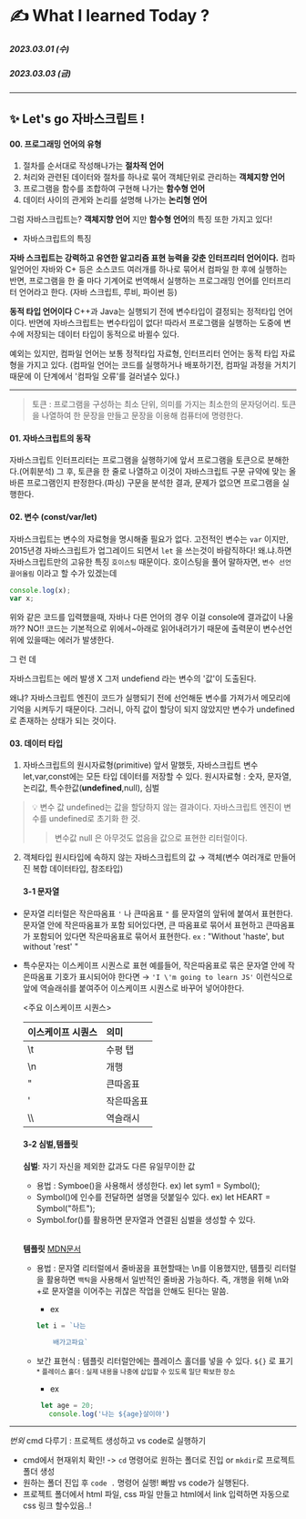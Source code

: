 # ✍️ What I learned Today ?

##### 2023.03.01 (수)
##### 2023.03.03 (금)

---
## ✨ Let's go 자바스크립트 !

#### 00. 프로그래밍 언어의 유형
1. 절차를 순서대로 작성해나가는 **절차적 언어**
2. 처리와 관련된 데이터와 절차를 하나로 묶어 객체단위로 관리하는 **객체지향 언어**
3. 프로그램을 함수를 조합하여 구현해 나가는 **함수형 언어**
4. 데이터 사이의 관게와 논리를 설명해 나가는 **논리형 언어**
 
그럼 자바스크립트는? **객체지향 언어** 지만 **함수형 언어**의 특징 또한 가지고 있다!

- 자바스크립트의 특징 

**자바 스크립트는 강력하고 유연한 알고리즘 표현 능력을 갖춘 인터프리터 언어이다.** 컴파일언어인 자바와 C+ 등은 소스코드 여러개를 하나로 묶어서 컴파일 한 후에 실행하는 반면, 프로그램을 한 줄 마다 기계어로 번역해서 실행하는 프로그래밍 언어를 인터프리터 언어라고 한다. (자바 스크립트, 루비, 파이썬 등) 

**동적 타입 언어이다** C++과 Java는 실행되기 전에 변수타입이 결정되는 정적타입 언어이다. 반면에 자바스크립트는 변수타입이 없다! 따라서 프로그램을 실행하는 도중에 변수에 저장되는 데이터 타입이 동적으로 바뀔수 있다.


예외는 있지만, 컴파일 언어는 보통 정적타입 자료형, 인터프리터 언어는 동적 타입 자료형을 가지고 있다. 
(컴파일 언어는 코드를 실행하거나 배포하기전, 컴파일 과정을 거치기 때문에 이 단계에서 '컴파일 오류'를 걸러낼수 있다.) 

--- 

> 토큰 : 프로그램을 구성하는 최소 단위, 의미를 가지는 최소한의 문자덩어리. 토큰을 나열하여 한 문장을 만들고 문장을 이용해 컴퓨터에 명령한다.

#### 01. 자바스크립트의 동작

자바스크립트 인터프리터는 프로그램을 실행하기에 앞서 프로그램을 토큰으로 분해한다.(어휘분석)
그 후, 토큰을 한 줄로 나열하고 이것이 자바스크립트 구문 규약에 맞는 올바른 프로그램인지 판정한다.(파싱)
구문을 분석한 결과, 문제가 없으면 프로그램을 실행한다.


#### 02. 변수 (const/var/let)
자바스크립트는 변수의 자료형을 명시해줄 필요가 없다. 고전적인 변수는 `var` 이지만, 2015년경 자바스크립트가 업그레이드 되면서
`let` 을 쓰는것이 바람직하다!
왜.냐.하면
자바스크립트만의 고유한 특징 `호이스팅` 때문이다. 호이스팅을 풀어 말하자면, `변수 선언 끌어올림` 이라고 할 수가 있겠는데 
```js
console.log(x);
var x;
```
위와 같은 코드를 입력했을때, 자바나 다른 언어의 경우 이걸 console에 결과값이 나올까?? NO!! 코드는 기본적으로 위에서~아래로 읽어내려가기 때문에 출력문이 변수선언 위에 있을때는 에러가 발생한다.

그 런 데

자바스크립트는 에러 발생 X
그저 undefiend 라는 변수의 '값'이 도출된다.

왜냐? 자바스크립트 엔진이 코드가 실행되기 전에 선언해둔 변수를 가져가서 메모리에 기억을 시켜두기 때문이다. 그러니, 아직 값이 할당이 되지 않았지만 변수가 undefined로 존재하는 상태가 되는 것이다.

#### 03. 데이터 타입

1. 자바스크립트의 원시자료형(primitive)
앞서 말했듯, 자바스크립트 변수 let,var,const에는 모든 타입 데이터를 저장할 수 있다.
원시자료형 : 숫자, 문자열, 논리값, 특수한값(**undefined**,null), 심벌
> 💡 변수 값 undefined는 값을 할당하지 않는 결과이다. 자바스크립트     엔진이 변수를 undefined로 초기화 한 것.
>>변수값 null 은 아무것도 없음을 값으로 표현한 리터럴이다.

2. 객체타입 
원시타입에 속하지 않는 자바스크립트의 값 → 객체(변수 여러개로 만들어진 복합 데이터타입, 참조타입) 


    #### 3-1 문자열
- 문자열 리터럴은 작은따옴표 `'` 나 큰따옴표 `"` 를 문자열의 앞뒤에 붙여서 표현한다. 문자열 안에 작은따옴표가 포함 되어있다면, 큰 따옴표로 묶어서 표현하고 큰따옴표가 포함되어 있다면 작은따옴표로 묶어서 표현한다.
`ex` : "Without 'haste', but without 'rest' "
- 특수문자는 이스케이프 시퀀스로 표현
예를들어, 작은따옴표로 묶은 문자열 안에 작은따옴표 기호가 표시되어야 한다면 → `'I \'m going to learn JS'`
이런식으로 앞에 역슬래쉬를 붙여주어 이스케이프 시퀀스로 바꾸어 넣어야한다.

  <주요 이스케이프 시퀀스>

  | 이스케이프 시퀀스  |의미|
  |:---|:---|
  |\t| 수평 탭|
  |\n | 개행
  |\" | 큰따옴표
  |\' | 작은따옴표
  |\\\ | 역슬래시



    #### 3-2 심벌,템플릿
    **심벌**: 자기 자신을 제외한 값과도 다른 유일무이한 값 
    - 용법 : Symboe()을 사용해서 생성한다. ex) let sym1 = Symbol();
    - Symbol()에 인수를 전달하면 설명을 덧붙일수 있다. ex) let HEART = Symbol("하트");
    - Symbol.for()를 활용하면 문자열과 연결된 심벌을 생성할 수 있다.

  <br>

    **템플릿** [MDN문서](https://developer.mozilla.org/ko/docs/Web/JavaScript/Reference/Template_literals)
  - 용법 : 문자열 리터럴에서 줄바꿈을 표현할때는 \n를 이용했지만, 템플릿 리터럴을 활용하면 `백틱`을 사용해서 일반적인 줄바꿈 가능하다. 즉, 개행을 위해 \n와 +로 문자열을 이어주는 귀찮은 작업을 안해도 된다는 말씀.
    - ex
    ```js
    let i = `나는

        배가고파요`
    ```    
  - 보간 표현식 : 템플릿 리터럴안에는 플레이스 홀더를 넣을 수 있다. `${}` 로 표기 
  <small>* 플레이스 홀더 : 실제 내용을 나중에 삽입할 수 있도록 일단 확보한 장소</small>
   
     - ex
     ```js
      let age = 20;
        console.log('나는 ${age}살이야')
      ```
---

*번외*
cmd 다루기 : 프로젝트 생성하고 vs code로 실행하기
- cmd에서 현재위치 확인! -> `cd` 명령어로 원하는 폴더로 진입 or `mkdir`로 프로젝트 폴더 생성
- 원하는 폴더 진입 후 `code .` 명령어 실행! 빠밤  vs code가 실행된다.
- 프로젝트 폴더에서 html 파일, css 파일 만들고 html에서 link 입력하면 자동으로 css 링크 할수있음..!

